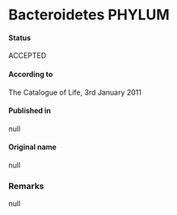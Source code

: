 Bacteroidetes PHYLUM
=======

#### Status
ACCEPTED

#### According to
The Catalogue of Life, 3rd January 2011

#### Published in
null

#### Original name
null

### Remarks
null